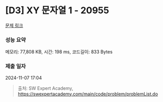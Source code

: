 # [D3] XY 문자열 1 - 20955 

[문제 링크](https://swexpertacademy.com/main/code/problem/problemDetail.do?contestProbId=AY_gm8_6NjcDFAVF) 

### 성능 요약

메모리: 77,808 KB, 시간: 198 ms, 코드길이: 833 Bytes

### 제출 일자

2024-11-07 17:04



> 출처: SW Expert Academy, https://swexpertacademy.com/main/code/problem/problemList.do